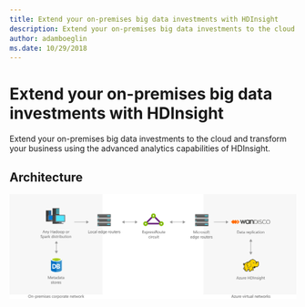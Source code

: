 ```yaml
---
title: Extend your on-premises big data investments with HDInsight 
description: Extend your on-premises big data investments to the cloud and transform your business using the advanced analytics capabilities of HDInsight.
author: adamboeglin
ms.date: 10/29/2018
---
```

# Extend your on-premises big data investments with HDInsight 
Extend your on-premises big data investments to the cloud and transform your business using the advanced analytics capabilities of HDInsight.

## Architecture
<img src="media/extend-your-on-premises-big-data-investments-with-hdinsight.svg" alt='architecture diagram' />